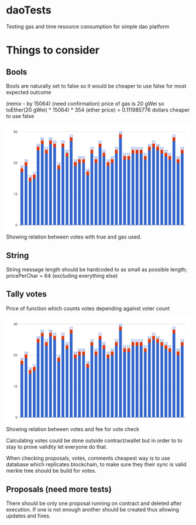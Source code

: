 # daoTests
Testing gas and time resource consumption for simple dao platform

# Things to consider

Bools
-----
Bools are naturally set to false so it would be cheaper to use false for most expected outcome 

(remix - by 15064) (need confirmation) price of gas is 20 gWei so toEther(20 gWei) * 15064) * 354 (ether price) = 0.111985776 dollars cheaper to use false

![Alt text](/img/chart.png?raw=true)
Showing relation between votes with true and gas used.

String
------

String message length should be hardcoded to as small as possible length; pricePerChar = 64 (excluding everything else)

Tally votes
-----------

Price of function which counts votes depending against voter count

![Alt text](/img/chart.png?raw=true)
Showing relation between votes and fee for vote check

Calculating votes could be done outside contract/wallet but in order to to stay to prove validity let everyone do that.

When checking proposals, votes, comments cheapest way is to use database which replicates blockchain, to make sure they their sync is valid merkle tree should be build for votes.

Proposals (need more tests)
---------
 
There should be only one proposal running on contract and deleted after execution. If one is not enough another should be created
thus allowing updates and fixes.


